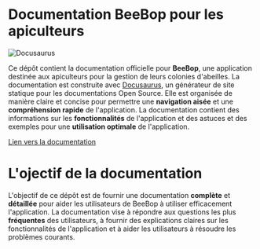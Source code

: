 # Documentation BeeBop pour les apiculteurs

![Docusaurus](https://d33wubrfki0l68.cloudfront.net/ea8e37a6a30e9c260a8936d95c579af4a2dd3df7/45bba/fr/img/docusaurus_keytar.svg)

Ce dépôt contient la documentation officielle pour **BeeBop**, une application destinée aux apiculteurs pour la gestion de leurs colonies d'abeilles. 
La documentation est construite avec [Docusaurus](https://docusaurus.io/fr/), un générateur de site statique pour les documentations Open Source.
Elle est organisée de manière claire et concise pour permettre une **navigation aisée** et une **compréhension rapide** de l'application. 
La documentation contient des informations sur les **fonctionnalités** de l'application et des astuces et des exemples pour une **utilisation optimale** de l'application.

[Lien vers la documentation](https://cartcomm.netlify.app)

# L'ojectif de la documentation

L'objectif de ce dépôt est de fournir une documentation **complète** et **détaillée** pour aider les utilisateurs de BeeBop à utiliser efficacement l'application.
La documentation vise à répondre aux questions les plus **fréquentes** des utilisateurs, à fournir des explications claires sur les fonctionnalités de l'application et à aider les utilisateurs à résoudre les problèmes courants.
